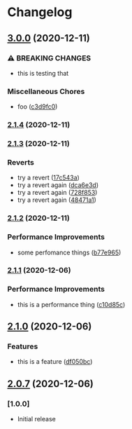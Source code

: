 # Changelog

## [3.0.0](https://github.com/sixfootsixdesigns/React-Library-Boilerplate/compare/v2.1.4...v3.0.0) (2020-12-11)


### ⚠ BREAKING CHANGES

* this is testing that

### Miscellaneous Chores

* foo ([c3d9fc0](https://github.com/sixfootsixdesigns/React-Library-Boilerplate/commit/c3d9fc0ea8a12cdb0358d67034ca0c7917022f8f))

### [2.1.4](https://github.com/sixfootsixdesigns/React-Library-Boilerplate/compare/v2.1.3...v2.1.4) (2020-12-11)

### [2.1.3](https://github.com/sixfootsixdesigns/React-Library-Boilerplate/compare/v2.1.2...v2.1.3) (2020-12-11)


### Reverts

* try a revert ([17c543a](https://github.com/sixfootsixdesigns/React-Library-Boilerplate/commit/17c543aa6f77650ebcfcc2f684ca2ed8f49e6134))
* try a revert again ([dca6e3d](https://github.com/sixfootsixdesigns/React-Library-Boilerplate/commit/dca6e3d26f1a27d70bdad2532ea85a1791b5ac2d))
* try a revert again ([728f853](https://github.com/sixfootsixdesigns/React-Library-Boilerplate/commit/728f853bf6ab901e93a75a1d594343eeb6984ff8))
* try a revert again ([48471a1](https://github.com/sixfootsixdesigns/React-Library-Boilerplate/commit/48471a10fd769c66421fb552505f3f171a68b531))

### [2.1.2](https://github.com/sixfootsixdesigns/React-Library-Boilerplate/compare/v2.1.1...v2.1.2) (2020-12-11)


### Performance Improvements

* some perfomance things ([b77e965](https://github.com/sixfootsixdesigns/React-Library-Boilerplate/commit/b77e965bc9743cdb41e9c288759a8fdabebf07cf))

### [2.1.1](https://github.com/sixfootsixdesigns/React-Library-Boilerplate/compare/v2.1.0...v2.1.1) (2020-12-06)


### Performance Improvements

* this is a performance thing ([c10d85c](https://github.com/sixfootsixdesigns/React-Library-Boilerplate/commit/c10d85c32e6cc538fd93def76c6ea11f65808238))

## [2.1.0](https://github.com/sixfootsixdesigns/React-Library-Boilerplate/compare/v2.0.6...v2.1.0) (2020-12-06)


### Features

* this is a feature ([df050bc](https://github.com/sixfootsixdesigns/React-Library-Boilerplate/commit/df050bcde21d85c13244bc8d9373a7ff8159b5f5))

## [2.0.7](https://github.com/sixfootsixdesigns/React-Library-Boilerplate/compare/v2.0.6...v2.0.7) (2020-12-06)

### [1.0.0]

- Initial release
